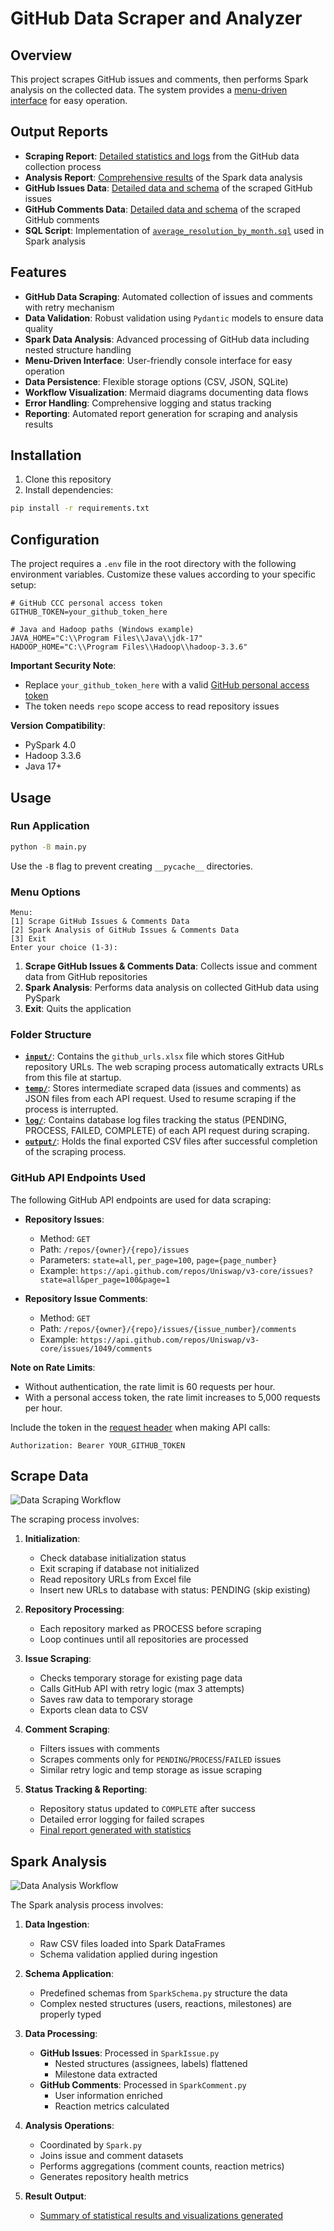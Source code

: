 # GitHub Data Scraper and Analyzer

## Overview

This project scrapes GitHub issues and comments, then performs Spark analysis on the collected data. The system provides a [menu-driven interface](#menu-options) for easy operation.

## Output Reports

- **Scraping Report**: [Detailed statistics and logs](document/de_expsc_assessment_scrape_result.md) from the GitHub data collection process
- **Analysis Report**: [Comprehensive results](document/de_expsc_assessment_spark_result.md) of the Spark data analysis
- **GitHub Issues Data**: [Detailed data and schema](document/de_expsc_assessment_scrape_data_issues.md) of the scraped GitHub issues
- **GitHub Comments Data**: [Detailed data and schema](document/de_expsc_assessment_scrape_data_comments.md) of the scraped GitHub comments
- **SQL Script**: Implementation of [`average_resolution_by_month.sql`](https://github.com/makenaichu970413/exp-science-de-assessment/blob/main/sql/average_resolution_by_month.sql) used in Spark analysis

## Features

- **GitHub Data Scraping**: Automated collection of issues and comments with retry mechanism
- **Data Validation**: Robust validation using `Pydantic` models to ensure data quality
- **Spark Data Analysis**: Advanced processing of GitHub data including nested structure handling
- **Menu-Driven Interface**: User-friendly console interface for easy operation
- **Data Persistence**: Flexible storage options (CSV, JSON, SQLite)
- **Workflow Visualization**: Mermaid diagrams documenting data flows
- **Error Handling**: Comprehensive logging and status tracking
- **Reporting**: Automated report generation for scraping and analysis results

## Installation

1. Clone this repository
2. Install dependencies:

```bash
pip install -r requirements.txt
```

## Configuration

The project requires a `.env` file in the root directory with the following environment variables. Customize these values according to your specific setup:

```env
# GitHub CCC personal access token
GITHUB_TOKEN=your_github_token_here

# Java and Hadoop paths (Windows example)
JAVA_HOME="C:\\Program Files\\Java\\jdk-17"
HADOOP_HOME="C:\\Program Files\\Hadoop\\hadoop-3.3.6"
```

**Important Security Note**:

- Replace `your_github_token_here` with a valid [GitHub personal access token](https://github.com/settings/tokens)
- The token needs `repo` scope access to read repository issues

**Version Compatibility**:

- PySpark 4.0
- Hadoop 3.3.6
- Java 17+

## Usage

### Run Application

```bash
python -B main.py
```

Use the `-B` flag to prevent creating `__pycache__` directories.

### Menu Options

```shell
Menu:
[1] Scrape GitHub Issues & Comments Data
[2] Spark Analysis of GitHub Issues & Comments Data
[3] Exit
Enter your choice (1-3): 
```

1. **Scrape GitHub Issues & Comments Data**: Collects issue and comment data from GitHub repositories
2. **Spark Analysis**: Performs data analysis on collected GitHub data using PySpark
3. **Exit**: Quits the application

### Folder Structure

- **[`input/`](input/)**: Contains the `github_urls.xlsx` file which stores GitHub repository URLs. The web scraping process automatically extracts URLs from this file at startup.
- **[`temp/`](temp/)**: Stores intermediate scraped data (issues and comments) as JSON files from each API request. Used to resume scraping if the process is interrupted.
- **[`log/`](log/)**: Contains database log files tracking the status (PENDING, PROCESS, FAILED, COMPLETE) of each API request during scraping.
- **[`output/`](output/)**: Holds the final exported CSV files after successful completion of the scraping process.

### GitHub API Endpoints Used

The following GitHub API endpoints are used for data scraping:

- **Repository Issues**:

  - Method: `GET`
  - Path: `/repos/{owner}/{repo}/issues`
  - Parameters: `state=all`, `per_page=100`, `page={page_number}`
  - Example: `https://api.github.com/repos/Uniswap/v3-core/issues?state=all&per_page=100&page=1`

- **Repository Issue Comments**:
  - Method: `GET`
  - Path: `/repos/{owner}/{repo}/issues/{issue_number}/comments`
  - Example: `https://api.github.com/repos/Uniswap/v3-core/issues/1049/comments`

**Note on Rate Limits**:
- Without authentication, the rate limit is 60 requests per hour.
- With a personal access token, the rate limit increases to 5,000 requests per hour.

Include the token in the [request header](https://github.com/makenaichu970413/exp-science-de-assessment/blob/main/utils/function/FuncRequest.py#L81) when making API calls:
```http
Authorization: Bearer YOUR_GITHUB_TOKEN
```

## Scrape Data

![Data Scraping Workflow](document/de_expsc_assessment_scrape_flow.png)

The scraping process involves:

1. **Initialization**:

   - Check database initialization status
   - Exit scraping if database not initialized
   - Read repository URLs from Excel file
   - Insert new URLs to database with status: PENDING (skip existing)

2. **Repository Processing**:

   - Each repository marked as PROCESS before scraping
   - Loop continues until all repositories are processed

3. **Issue Scraping**:

   - Checks temporary storage for existing page data
   - Calls GitHub API with retry logic (max 3 attempts)
   - Saves raw data to temporary storage
   - Exports clean data to CSV

4. **Comment Scraping**:

   - Filters issues with comments
   - Scrapes comments only for `PENDING`/`PROCESS`/`FAILED` issues
   - Similar retry logic and temp storage as issue scraping

5. **Status Tracking & Reporting**:
   - Repository status updated to `COMPLETE` after success
   - Detailed error logging for failed scrapes
   - [Final report generated with statistics](document/de_expsc_assessment_scrape_result.md)

## Spark Analysis

![Data Analysis Workflow](document/de_expsc_assessment_spark_flow.png)

The Spark analysis process involves:

1. **Data Ingestion**:

   - Raw CSV files loaded into Spark DataFrames
   - Schema validation applied during ingestion

2. **Schema Application**:

   - Predefined schemas from `SparkSchema.py` structure the data
   - Complex nested structures (users, reactions, milestones) are properly typed

3. **Data Processing**:

   - **GitHub Issues**: Processed in `SparkIssue.py`
     - Nested structures (assignees, labels) flattened
     - Milestone data extracted
   - **GitHub Comments**: Processed in `SparkComment.py`
     - User information enriched
     - Reaction metrics calculated

4. **Analysis Operations**:

   - Coordinated by `Spark.py`
   - Joins issue and comment datasets
   - Performs aggregations (comment counts, reaction metrics)
   - Generates repository health metrics

5. **Result Output**:
   - [Summary of statistical results and visualizations generated](document/de_expsc_assessment_spark_result.md)
